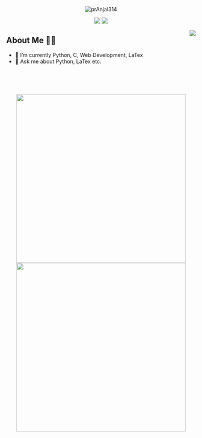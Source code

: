 <!--

Here are some ideas to get you started:

- 🔭 I’m currently working on ...
- 🌱 I’m currently learning ...
- 👯 I’m looking to collaborate on ...
- 🤔 I’m looking for help with ...
- 💬 Ask me about ...
- 📫 How to reach me: ...
- 😄 Pronouns: ...
- ⚡ Fun fact: ...
-->



<p align="center">
</p>
<p align="center"> <img src="https://komarev.com/ghpvc/?username=prAnjal314&label=Profile%20views&color=0e75b6&style=flat" alt="prAnjal314" /> </p>
<p align="center">
  <a href="https://twitter.com/Pranjal33570011" target="_blank"><img src="https://img.shields.io/badge/twitter-%231DA1F2.svg?&style=for-the-badge&logo=twitter&logoColor=white" /></a>
  <a href="https://www.linkedin.com/in/pranjal-das-abb540207/" target="_blank"><img src="https://img.shields.io/badge/linkedin-%230077B5.svg?&style=for-the-badge&logo=linkedin&logoColor=white" /></a>
</p>

<img align="right" src="https://github-readme-streak-stats.herokuapp.com/?user=prAnjal314&theme=dark" />

## About Me 👨‍🎓
- 🌱 I’m currently Python, C, Web Development, LaTex
- 💬 Ask me about Python, LaTex etc.

<br><br><br>

<p align="center">
  <img align="center" src="https://github-readme-stats.vercel.app/api?username=prAnjal314&theme=tokyonight&count_private=true&include_all_commits=true&show_icons=true&custom_title=%23%20GitHub%20Stats%20%E2%9C%85" width="450" />
  
  <img align="center" src="https://github-readme-stats.vercel.app/api/top-langs/?username=prAnjal314&theme=tokyonight&layout=compact&langs_count=10&custom_title=%23%20Most%20Used%20Languages%20%F0%9F%91%A8%F0%9F%8F%BD%E2%80%8D%F0%9F%92%BB" width="450" />
</p>

